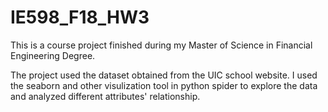 # IE598_F18_HW3

This is a course project finished during my Master of Science in Financial Engineering Degree.

The project used the dataset obtained from the UIC school website. I used the seaborn and other visulization tool in python spider to explore the data and analyzed different attributes' relationship.

